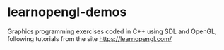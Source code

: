 ﻿# learnopengl-demos

Graphics programming exercises coded in C++ using SDL and OpenGL, following tutorials from the site https://learnopengl.com/
